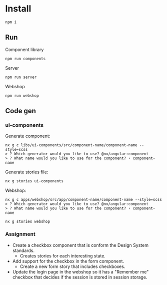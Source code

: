 # Install

```
npm i
```

## Run

Component library

```
npm run components
```

Server

```
npm run server
```

Webshop

```
npm run webshop
```

## Code gen

### ui-components

Generate component:

```
nx g c libs/ui-components/src/component-name/component-name --style=scss
> ? Which generator would you like to use? @nx/angular:component
> ? What name would you like to use for the component? › component-name
```

Generate stories file:

```
nx g stories ui-components
```

Webshop:

```
nx g c apps/webshop/src/app/component-name/component-name --style=scss
> ? Which generator would you like to use? @nx/angular:component
> ? What name would you like to use for the component? › component-name
```

```
nx g stories webshop
```

### Assignment

- Create a checkbox component that is conform the Design System standards.
  - Creates stories for each interesting state.
- Add support for the checkbox in the form component.
  - Create a new form story that includes checkboxes.
- Update the login page in the webshop so it has a "Remember me" checkbox that decides if the session is stored in session storage.
